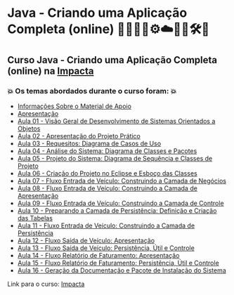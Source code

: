 # Java - Criando uma Aplicação Completa (online) 🧑🏻‍💻🤪⚙️☁️🤖🤯🛠️🎲
## Curso Java - Criando uma Aplicação Completa (online) na [Impacta](https://impacta-beneficios.myedools.com/java-criando-um-aplicativo-completo-online)
### 💥 Os temas abordados durante o curso foram: 💥
- [Informações Sobre o Material de Apoio](https://github.com/romulovieira777/Java_Criando_uma_Aplicacao_Completa_Online/tree/main/Informacoes_Sobre_o_Material_de_Apoio)
- [Apresentação](https://github.com/romulovieira777/Java_Criando_uma_Aplicacao_Completa_Online/tree/main/Apresentacao)
- [Aula 01 - Visão Geral de Desenvolvimento de Sistemas Orientados a Objetos](https://github.com/romulovieira777/Java_Criando_uma_Aplicacao_Completa_Online/tree/main/Aula_1_Visao_Geral_de_Desenvolvimento_de_Sistemas_Orientados_a_Objetos)
- [Aula 02 - Apresentação do Projeto Prático](https://github.com/romulovieira777/Java_Criando_uma_Aplicacao_Completa_Online/tree/main/Aula_2_Apresentacao_do_Projeto_Pratico)
- [Aula 03 - Requesitos: Diagrama de Casos de Uso](https://github.com/romulovieira777/Java_Criando_uma_Aplicacao_Completa_Online/tree/main/Aula_3_Requesitos_Diagrama_de_Casos_de_Uso)
- [Aula 04 - Análise do Sistema: Diagrama de Classes e Pacotes](https://github.com/romulovieira777/Java_Criando_uma_Aplicacao_Completa_Online/tree/main/Aula_4_Analise_do_Sistema_Diagrama_de_Classes_e_Pacotes)
- [Aula 05 - Projeto do Sistema: Diagrama de Sequência e Classes de Projeto](https://github.com/romulovieira777/Java_Criando_uma_Aplicacao_Completa_Online/tree/main/Aula_5_Projeto_do_Sistema_Diagrama_de_Sequencia_e_Classes_de_Projeto)
- [Aula 06 - Criação do Projeto no Eclipse e Esboço das Classes](https://github.com/romulovieira777/Java_Criando_uma_Aplicacao_Completa_Online/tree/main/Aula_6_Criacao_do_Projeto_no_Eclipse_e_Esboco_das_Classes/Java_Criando_uma_Aplicacao_Completa_Online)
- [Aula 07 - Fluxo Entrada de Veículo: Construindo a Camada de Negócios](https://github.com/romulovieira777/Java_Criando_uma_Aplicacao_Completa_Online/tree/main/Aula_7_Fluxo_de_Entrada_de_Veiculo_Construindo_a_Camada_de_Negocios)
- [Aula 08 - Fluxo Entrada de Veículo: Construindo a Camada de Apresentação](https://github.com/romulovieira777/Java_Criando_uma_Aplicacao_Completa_Online/tree/main/Aula_7_Fluxo_de_Entrada_de_Veiculo_Construindo_a_Camada_de_Negocios)
- [Aula 09 - Fluxo Entrada de Veículo: Construindo a Camada de Controle](https://github.com/romulovieira777/Java_Criando_uma_Aplicacao_Completa_Online/tree/main/Aula_9_Fluxo_de_Entrada_de_Veiculo_Construindo_a_Camada_de_Controle)
- [Aula 10 - Preparando a Camada de Persistência: Definição e Criação das Tabelas](https://github.com/romulovieira777/Java_Criando_uma_Aplicacao_Completa_Online/tree/main/Aula_10_Preparando_a_Camada_de_Persistencia_Definicao_e_Criacao_das_Tabelas)
- [Aula 11 - Fluxo Entrada de Veículo: Construindo a Camada de Persistência](https://github.com/romulovieira777/Java_Criando_uma_Aplicacao_Completa_Online/tree/main/Aula_11_Fluxo_Entrada_de_Veiculo_Construindo_a_Camada_de_Persistencia)
- [Aula 12 - Fluxo Saída de Veículo: Apresentação](https://github.com/romulovieira777/Java_Criando_uma_Aplicacao_Completa_Online/tree/main/Aula_12_Fluxo_Saida_de_Veiculo_Apresentacao)
- [Aula 13 - Fluxo Saída de Veículo: Persistência, Útil e Controle](https://github.com/romulovieira777/Java_Criando_uma_Aplicacao_Completa_Online/tree/main/Aula_13_Fluxo_Saida_de_Veiculo_Persistencia_Util_e_Controle)
- [Aula 14 - Fluxo Relatório de Faturamento: Apresentação](https://github.com/romulovieira777/Java_Criando_uma_Aplicacao_Completa_Online/tree/main/Aula_14_Fluxo_Relatorio_de_Faturamento_Apresentacao/Estacionamento)
- [Aula 15 - Fluxo Relatório de Faturamento: Persistência, Útil e Controle](https://github.com/romulovieira777/Java_Criando_uma_Aplicacao_Completa_Online/tree/main/Aula_15_Fluxo_Relatorio_de_Faturamento_Persistencia_Util_e_Controle/Estacionamento)
- [Aula 16 - Geração da Documentação e Pacote de Instalação do Sistema]()

Link para o curso: [Impacta](https://impacta-beneficios.myedools.com/java-criando-um-aplicativo-completo-online)
